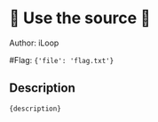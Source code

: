 # 👶 Use the source 👶
Author: iLoop

#Flag: `{'file': 'flag.txt'}`
## Description
```
{description}
```

